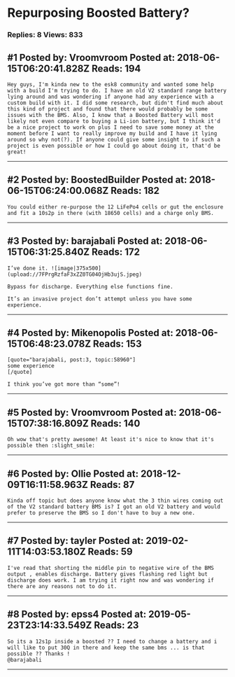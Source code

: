 # Repurposing Boosted Battery?

### Replies: 8 Views: 833

## \#1 Posted by: Vroomvroom Posted at: 2018-06-15T06:20:41.828Z Reads: 194

```
Hey guys, I'm kinda new to the esk8 community and wanted some help with a build I'm trying to do. I have an old V2 standard range battery lying around and was wondering if anyone had any experience with a custom build with it. I did some research, but didn't find much about this kind of project and found that there would probably be some issues with the BMS. Also, I know that a Boosted Battery will most likely not even compare to buying a Li-ion battery, but I think it'd be a nice project to work on plus I need to save some money at the moment before I want to really improve my build and I have it lying around so why not(?). If anyone could give some insight to if such a project is even possible or how I could go about doing it, that'd be great!
```

---
## \#2 Posted by: BoostedBuilder Posted at: 2018-06-15T06:24:00.068Z Reads: 182

```
You could either re-purpose the 12 LiFePo4 cells or gut the enclosure and fit a 10s2p in there (with 18650 cells) and a charge only BMS.
```

---
## \#3 Posted by: barajabali Posted at: 2018-06-15T06:31:25.840Z Reads: 172

```
I’ve done it. ![image|375x500](upload://7FPrgRzfaF3xZZ0TG04OjHb3ujS.jpeg)

Bypass for discharge. Everything else functions fine.

It’s an invasive project don’t attempt unless you have some experience.
```

---
## \#4 Posted by: Mikenopolis Posted at: 2018-06-15T06:48:23.078Z Reads: 153

```
[quote="barajabali, post:3, topic:58960"]
some experience
[/quote]

I think you’ve got more than “some”!
```

---
## \#5 Posted by: Vroomvroom Posted at: 2018-06-15T07:38:16.809Z Reads: 140

```
Oh wow that's pretty awesome! At least it's nice to know that it's possible then :slight_smile:
```

---
## \#6 Posted by: Ollie Posted at: 2018-12-09T16:11:58.963Z Reads: 87

```
Kinda off topic but does anyone know what the 3 thin wires coming out of the V2 standard battery BMS is? I got an old V2 battery and would prefer to preserve the BMS so I don't have to buy a new one.
```

---
## \#7 Posted by: tayler Posted at: 2019-02-11T14:03:53.180Z Reads: 59

```
I've read that shorting the middle pin to negative wire of the BMS output , enables discharge. Battery gives flashing red light but discharge does work. I am trying it right now and was wondering if there are any reasons not to do it.
```

---
## \#8 Posted by: epss4 Posted at: 2019-05-23T23:14:33.549Z Reads: 23

```
So its a 12s1p inside a boosted ?? I need to change a battery and i will like to put 30Q in there and keep the same bms ... is that possible ?? Thanks ! 
@barajabali
```

---
